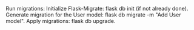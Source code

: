 Run migrations:
Initialize Flask-Migrate: flask db init (if not already done).
Generate migration for the User model: flask db migrate -m "Add User model".
Apply migrations: flask db upgrade.